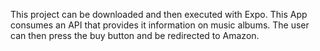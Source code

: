 This project can be downloaded and then executed with Expo. This App consumes an API that provides it information on music albums. The user can then press the buy button and be redirected to Amazon.